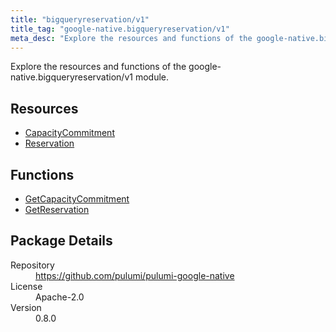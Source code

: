 ```yaml
---
title: "bigqueryreservation/v1"
title_tag: "google-native.bigqueryreservation/v1"
meta_desc: "Explore the resources and functions of the google-native.bigqueryreservation/v1 module."
---
```


<!-- WARNING: this file was generated by Pulumi Docs Generator. -->
<!-- Do not edit by hand unless you're certain you know what you are doing! -->

Explore the resources and functions of the google-native.bigqueryreservation/v1 module.

<h2 id="resources">Resources</h2>
<ul class="api">
    <li><a href="capacitycommitment" title="CapacityCommitment"><span class="symbol resource"></span>CapacityCommitment</a></li>
    <li><a href="reservation" title="Reservation"><span class="symbol resource"></span>Reservation</a></li>
</ul>

<h2 id="functions">Functions</h2>
<ul class="api">
    <li><a href="getcapacitycommitment" title="GetCapacityCommitment"><span class="symbol function"></span>GetCapacityCommitment</a></li>
    <li><a href="getreservation" title="GetReservation"><span class="symbol function"></span>GetReservation</a></li>
</ul>

<h2 id="package-details">Package Details</h2>
<dl class="package-details">
	<dt>Repository</dt>
	<dd><a href="https://github.com/pulumi/pulumi-google-native">https://github.com/pulumi/pulumi-google-native</a></dd>
	<dt>License</dt>
	<dd>Apache-2.0</dd>
	<dt>Version</dt>
	<dd>0.8.0</dd>
</dl>

